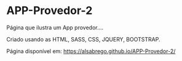 # APP-Provedor-2
Página que ilustra um App provedor....

Criado usando as HTML, SASS, CSS, JQUERY, BOOTSTRAP.


Página disponível em: https://alsabrego.github.io/APP-Provedor-2/
